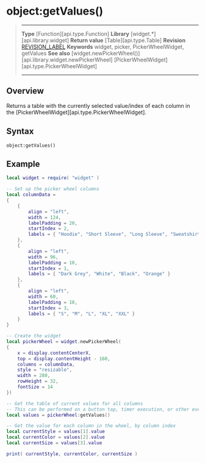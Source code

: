 # object:getValues()

> --------------------- ------------------------------------------------------------------------------------------
> __Type__              [Function][api.type.Function]
> __Library__           [widget.*][api.library.widget]
> __Return value__      [Table][api.type.Table]
> __Revision__          [REVISION_LABEL](REVISION_URL)
> __Keywords__          widget, picker, PickerWheelWidget, getValues
> __See also__          [widget.newPickerWheel()][api.library.widget.newPickerWheel]
>						[PickerWheelWidget][api.type.PickerWheelWidget]
> --------------------- ------------------------------------------------------------------------------------------


## Overview

Returns a table with the currently selected value/index of each column in the [PickerWheelWidget][api.type.PickerWheelWidget].

## Syntax

	object:getValues()

## Example

``````lua
local widget = require( "widget" )

-- Set up the picker wheel columns
local columnData = 
{ 
	{ 
		align = "left",
		width = 124,
		labelPadding = 20,
		startIndex = 2,
		labels = { "Hoodie", "Short Sleeve", "Long Sleeve", "Sweatshirt" }
	},
	{
		align = "left",
		width = 96,
		labelPadding = 10,
		startIndex = 1,
		labels = { "Dark Grey", "White", "Black", "Orange" }
	},
	{
		align = "left",
		width = 60,
		labelPadding = 10,
		startIndex = 3,
		labels = { "S", "M", "L", "XL", "XXL" }
	}
}

-- Create the widget
local pickerWheel = widget.newPickerWheel(
{
	x = display.contentCenterX,
	top = display.contentHeight - 160,
	columns = columnData,
	style = "resizable",
	width = 280,
	rowHeight = 32,
	fontSize = 14
})

-- Get the table of current values for all columns
-- This can be performed on a button tap, timer execution, or other event
local values = pickerWheel:getValues()

-- Get the value for each column in the wheel, by column index
local currentStyle = values[1].value
local currentColor = values[2].value
local currentSize = values[3].value

print( currentStyle, currentColor, currentSize )
``````
